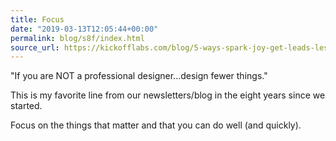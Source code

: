 ```yaml
---
title: Focus
date: "2019-03-13T12:05:44+00:00"
permalink: blog/s8f/index.html
source_url: https://kickofflabs.com/blog/5-ways-spark-joy-get-leads-less-effort/?utm_source=scott&utm_medium=scott&utm_campaign=sparkjoyrecap&utm_content=scott
---
```


"If you are NOT a professional designer...design fewer things."

This is my favorite line from our newsletters/blog in the eight years since we started.

Focus on the things that matter and that you can do well (and quickly).
